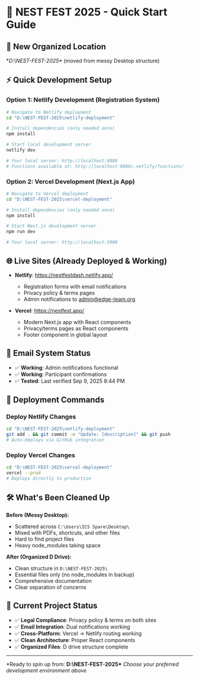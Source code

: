 # 🚀 NEST FEST 2025 - Quick Start Guide

## 📍 New Organized Location
**D:\NEST-FEST-2025\** (moved from messy Desktop structure)

## ⚡ Quick Development Setup

### Option 1: Netlify Development (Registration System)
```bash
# Navigate to Netlify deployment
cd "D:\NEST-FEST-2025\netlify-deployment"

# Install dependencies (only needed once)
npm install

# Start local development server
netlify dev

# Your local server: http://localhost:8888
# Functions available at: http://localhost:8888/.netlify/functions/
```

### Option 2: Vercel Development (Next.js App)
```bash
# Navigate to Vercel deployment  
cd "D:\NEST-FEST-2025\vercel-deployment"

# Install dependencies (only needed once)
npm install

# Start Next.js development server
npm run dev

# Your local server: http://localhost:3000
```

## 🌐 Live Sites (Already Deployed & Working)

- **Netlify**: https://nestfestdash.netlify.app/
  - Registration forms with email notifications
  - Privacy policy & terms pages
  - Admin notifications to admin@edge-team.org

- **Vercel**: https://nestfest.app/
  - Modern Next.js app with React components
  - Privacy/terms pages as React components
  - Footer component in global layout

## 📧 Email System Status
- ✅ **Working**: Admin notifications functional
- ✅ **Working**: Participant confirmations  
- ✅ **Tested**: Last verified Sep 9, 2025 8:44 PM

## 🔄 Deployment Commands

### Deploy Netlify Changes
```bash
cd "D:\NEST-FEST-2025\netlify-deployment"
git add . && git commit -m "Update: [description]" && git push
# Auto-deploys via GitHub integration
```

### Deploy Vercel Changes  
```bash
cd "D:\NEST-FEST-2025\vercel-deployment"
vercel --prod
# Deploys directly to production
```

## 🛠️ What's Been Cleaned Up

**Before (Messy Desktop):**
- Scattered across `C:\Users\ICS Spare\Desktop\`
- Mixed with PDFs, shortcuts, and other files
- Hard to find project files
- Heavy node_modules taking space

**After (Organized D Drive):**  
- Clean structure in `D:\NEST-FEST-2025\`
- Essential files only (no node_modules in backup)
- Comprehensive documentation
- Clear separation of concerns

## 🎯 Current Project Status

- ✅ **Legal Compliance**: Privacy policy & terms on both sites
- ✅ **Email Integration**: Dual notifications working  
- ✅ **Cross-Platform**: Vercel → Netlify routing working
- ✅ **Clean Architecture**: Proper React components
- ✅ **Organized Files**: D drive structure complete

---
*Ready to spin up from: **D:\NEST-FEST-2025\***
*Choose your preferred development environment above*